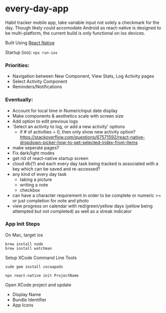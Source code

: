 # every-day-app

Habit tracker mobile app, take variable input not solely a checkmark for the day.
Though likely could accomodate Android as react-native is designed to be multi-platform, the current build is only functional on ios devices. 

Built Using [React Native](https://reactnative.dev) 

Startup (ios):  `npx run-ios`

### Priorities:
- Navigation between New Component, View Stats, Log Activity pages
- Select Activity Component
- Reminders/Notifications


### Eventually:
- Account for local time in NumericInput date display
- Make components & aesthetics scale with screen size
- Add option to edit previous logs 
- 'Select an activity to log, or add a new activity' options
  - if # of activities = 0, then only show new activity option?
    https://stackoverflow.com/questions/67571592/react-native-dropdown-picker-how-to-get-selected-index-from-items
- make seperate pages?
- Fix dark/light modes
- get rid of react-native startup screen
- cloud db(?) and each every day task being tracked is associated with a key which can be saved and re-accessed?
- any kind of every day task
  - taking a picture
  - writing a note
  - checkbox 
- can have a character requirement in order to be complete or numeric >= or just completion for note and photo
- view progress on calendar with red/green/yellow days (yellow being attempted but not completed) as well as a streak indicator


### App Init Steps
On Mac, target ios

```
brew install node
brew install watchman
```
Setup XCode Command Line Tools

`sude gem install cocoapods`

`npx react-native init ProjectName`

Open XCode project and update
- Display Name
- Bundle Identifier
- App Icons

